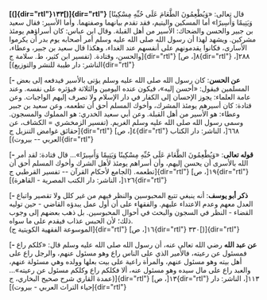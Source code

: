 **[(]{dir="rtl"}١٣٣[)]{dir="rtl"}** [قال تعالى: «وَيُطْعِمُونَ الطَّعَامَ عَلَى حُبِّهِ
مِسْكِينًا وَيَتِيمًا وَأَسِيرًا» أما المسكين واليتيم، فقد تقدم بيانهما وصفتهما.
وأما الأسير: فقال سعيد بن جبير والحسن والضحاك: الأسير من أهل القبلة.
وقال ابن عباس: كان أسراؤهم يومئذ مشركين. ويشهد لهذا أن رسول الله صلى
الله عليه وسلم أمر أصحابه يوم بدر أن يكرموا الأسارى، فكانوا يقدمونهم على
أنفسهم عند الغداء، وهكذا قال سعيد بن جبير، وعطاء، والحسن، وقتادة. (تفسير
ابن كثير، ط. سلامة ج]{dir="rtl"} ٨[، ص]{dir="rtl"} ٢٨٨[، الناشر: دار
طيبة للنشر والتوزيع)]{dir="rtl"}

[**- عن الحسن**: كان رسول الله صلى الله عليه وسلم يؤتى بالأسير فيدفعه
إلى بعض المسلمين فيقول: «أحسن إليه»، فيكون عنده اليومين والثلاثة فيؤثره
على نفسه. وعند عامة العلماء: يجوز الإحسان إلى الكفار في دار الإسلام ولا
تصرف إليهم الواجبات. وعن قتادة: كان أسيرهم يومئذ المشرك، وأخوك المسلم
أحق أن تطعمه. وعن سعيد بن جبير وعطاء: هو الأسير من أهل القبلة. وعن أبي
سعيد الخدري: هو المملوك والمسجون. وسمى رسول الله صلى الله عليه وسلم
الغريم. (تفسير الزمخشري = الكشاف، عن حقائق غوامض التنزيل ج]{dir="rtl"}
٤[، ص]{dir="rtl"} ٦٦٨[، الناشر: دار الكتاب العربي -- بيروت)]{dir="rtl"}

[**- قوله تعالى**: «وَيُطْعِمُونَ الطَّعَامَ عَلَى حُبِّهِ مِسْكِينًا وَيَتِيمًا وَأَسِيرًا»\... قال
قتادة: لقد أمر الله بالأسرى أن يحسن إليهم، وأن أسراهم يومئذ لأهل الشرك
وأخوك المسلم أحق أن تطعمه. (الجامع لأحكام القرآن -- تفسير القرطبي
ج]{dir="rtl"} ١٩[، ص]{dir="rtl"} ١٢٦[، الناشر: دار الكتب المصرية -
القاهرة)]{dir="rtl"}

[**- ذكر أبو يوسف**: أنه ينبغي تتبع المحبوسين والنظر فيهم من غير كلل ولا
تقصير واتباع العدل معهم وعدم الاعتداء عليهم. والفقهاء على أن أول عمل
يبدؤه القاضي - حين توليه القضاء - النظر في السجون والبحث في أحوال
المحبوسين. بل ذهب بعضهم إلى وجوب ذلك؛ لأن الحبس عذاب فيقدم على ما سواه.\
(الموسوعة الفقهية الكويتية ج]{dir="rtl"} ١٦[، ص]{dir="rtl"}
٣٣٠[)]{dir="rtl"}

[**- عن عبد الله** رضي الله تعالى عنه، أن رسول الله صلى الله عليه وسلم
قال: «كلكم راع فمسئول عن رعيته، فالأمير الذي على الناس راع وهو مسئول
عنهم، والرجل راع على أهل بيته وهو مسئول عنهم، والمرأة راعية على بيت
بعلها وولده وهي مسئولة عنهم، والعبد راع على مال سيده وهو مسئول عنه، ألا
فكلكم راع وكلكم مسئول عن رعيته»\... (عمدة القاري شرح صحيح البخاري،
ج]{dir="rtl"} ١٣[، ص]{dir="rtl"} ١١٣[، الناشر: دار إحياء التراث العربي -
بيروت)]{dir="rtl"}
